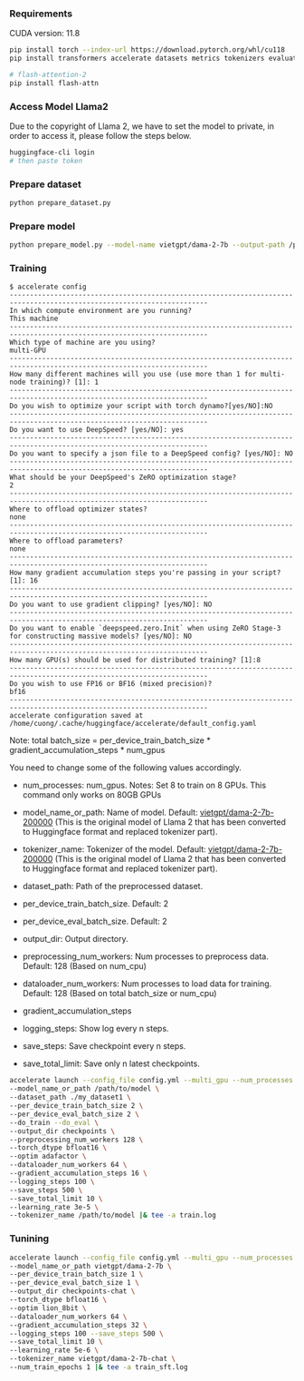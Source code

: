 ### Requirements
CUDA version: 11.8

```bash
pip install torch --index-url https://download.pytorch.org/whl/cu118
pip install transformers accelerate datasets metrics tokenizers evaluate deepspeed bitsandbytes --upgrade

# flash-attention-2
pip install flash-attn
```

### Access Model Llama2
Due to the copyright of Llama 2, we have to set the model to private, in order to access it, please follow the steps below.
```bash
huggingface-cli login
# then paste token
```

### Prepare dataset

```bash
python prepare_dataset.py
```

### Prepare model

```bash
python prepare_model.py --model-name vietgpt/dama-2-7b --output-path /path/to/model
```

### Training

```
$ accelerate config
-----------------------------------------------------------------------------------------------------------------------
In which compute environment are you running?
This machine
-----------------------------------------------------------------------------------------------------------------------
Which type of machine are you using?                                                                                                                                                                                                                   
multi-GPU
-----------------------------------------------------------------------------------------------------------------------
How many different machines will you use (use more than 1 for multi-node training)? [1]: 1
-----------------------------------------------------------------------------------------------------------------------                                                                                                                                
Do you wish to optimize your script with torch dynamo?[yes/NO]:NO
-----------------------------------------------------------------------------------------------------------------------                                                                                                                                
Do you want to use DeepSpeed? [yes/NO]: yes
-----------------------------------------------------------------------------------------------------------------------                                                                                                                                
Do you want to specify a json file to a DeepSpeed config? [yes/NO]: NO
-----------------------------------------------------------------------------------------------------------------------                                                                                                                                
What should be your DeepSpeed's ZeRO optimization stage?
2
-----------------------------------------------------------------------------------------------------------------------                                                                                                                                
Where to offload optimizer states?                                                                                                                                                                                                                     
none
-----------------------------------------------------------------------------------------------------------------------                                                                                                                                
Where to offload parameters?                                                                                                                                                                                                                           
none
-----------------------------------------------------------------------------------------------------------------------                                                                                                                                
How many gradient accumulation steps you're passing in your script? [1]: 16
-----------------------------------------------------------------------------------------------------------------------                                                                                                                                
Do you want to use gradient clipping? [yes/NO]: NO
-----------------------------------------------------------------------------------------------------------------------                                                                                                                                
Do you want to enable `deepspeed.zero.Init` when using ZeRO Stage-3 for constructing massive models? [yes/NO]: NO
-----------------------------------------------------------------------------------------------------------------------                                                                                                                                
How many GPU(s) should be used for distributed training? [1]:8
-----------------------------------------------------------------------------------------------------------------------
Do you wish to use FP16 or BF16 (mixed precision)?
bf16
-----------------------------------------------------------------------------------------------------------------------                                                                                                                                
accelerate configuration saved at /home/cuong/.cache/huggingface/accelerate/default_config.yaml
```

Note: total batch_size = per_device_train_batch_size * gradient_accumulation_steps * num_gpus

You need to change some of the following values accordingly.
- num_processes: num_gpus. Notes: Set 8 to train on 8 GPUs. This command only works on 80GB GPUs
- model_name_or_path: Name of model. Default: [vietgpt/dama-2-7b-200000](https://huggingface.co/vietgpt/dama-2-7b-200000) (This is the original model of Llama 2 that has been converted to Huggingface format and replaced tokenizer part).
- tokenizer_name: Tokenizer of the model. Default: [vietgpt/dama-2-7b-200000](https://huggingface.co/vietgpt/dama-2-7b-200000) (This is the original model of Llama 2 that has been converted to Huggingface format and replaced tokenizer part).
- dataset_path: Path of the preprocessed dataset.

- per_device_train_batch_size. Default: 2
- per_device_eval_batch_size. Default: 2
- output_dir: Output directory.
- preprocessing_num_workers: Num processes to preprocess data. Default: 128 (Based on num_cpu)
- dataloader_num_workers: Num processes to load data for training. Default: 128 (Based on total batch_size or num_cpu)
- gradient_accumulation_steps
- logging_steps: Show log every n steps.
- save_steps: Save checkpoint every n steps.
- save_total_limit: Save only n latest checkpoints.

```bash
accelerate launch --config_file config.yml --multi_gpu --num_processes 8 run_clm.py \
--model_name_or_path /path/to/model \
--dataset_path ./my_dataset1 \
--per_device_train_batch_size 2 \
--per_device_eval_batch_size 2 \
--do_train --do_eval \
--output_dir checkpoints \
--preprocessing_num_workers 128 \
--torch_dtype bfloat16 \
--optim adafactor \
--dataloader_num_workers 64 \
--gradient_accumulation_steps 16 \
--logging_steps 100 \
--save_steps 500 \
--save_total_limit 10 \
--learning_rate 3e-5 \
--tokenizer_name /path/to/model |& tee -a train.log
```

### Tunining

```bash
accelerate launch --config_file config.yml --multi_gpu --num_processes 2 run_sft.py \
--model_name_or_path vietgpt/dama-2-7b \
--per_device_train_batch_size 1 \
--per_device_eval_batch_size 1 \
--output_dir checkpoints-chat \
--torch_dtype bfloat16 \
--optim lion_8bit \
--dataloader_num_workers 64 \
--gradient_accumulation_steps 32 \
--logging_steps 100 --save_steps 500 \
--save_total_limit 10 \
--learning_rate 5e-6 \
--tokenizer_name vietgpt/dama-2-7b-chat \
--num_train_epochs 1 |& tee -a train_sft.log
```
